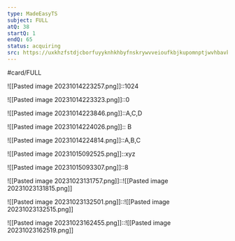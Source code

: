 ```yaml
---
type: MadeEasyTS
subject: FULL
atQ: 38
startQ: 1
endQ: 65
status: acquiring
src: https://uxkhzfstdjcborfuyyknhkhbyfnskrywvveioufkbjkupomnptjwvhbavkysuhi.vercel.app/me/test.html?pageName=timeManagementReport&testid=5187&t=a&testType=2&data=eyJuYW1lIjoiQmFzaWMgTGV2ZWwgRnVsbCBTeWxsYWJ1cyBUZXN0IC0xIChHQVRFIDIwMjMpIn0=
---
```

#card/FULL

![[Pasted image 20231014223257.png]]::1024

![[Pasted image 20231014223323.png]]::0

![[Pasted image 20231014223846.png]]::A,C,D <!--SR:!2024-01-22,26,238-->

![[Pasted image 20231014224026.png]]:: B

![[Pasted image 20231014224814.png]]::A,B,C

![[Pasted image 20231015092525.png]]::xyz <!--SR:!2024-01-27,7,229-->

![[Pasted image 20231015093307.png]]::8

![[Pasted image 20231023131757.png]]::![[Pasted image 20231023131815.png]] <!--SR:!2024-02-24,59,310-->


![[Pasted image 20231023132501.png]]::![[Pasted image 20231023132515.png]] <!--SR:!2024-08-20,218,330-->

![[Pasted image 20231023162455.png]]::![[Pasted image 20231023162519.png]] <!--SR:!2024-02-29,63,310-->


